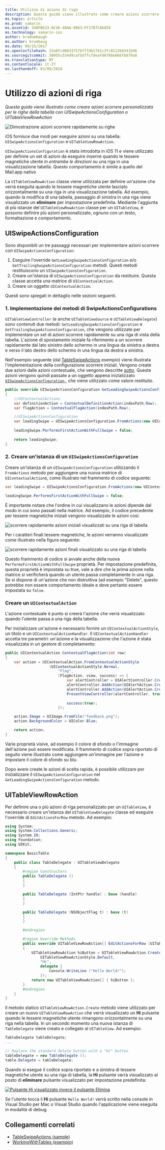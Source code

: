 ```yaml
---
title: Utilizzo di azioni di riga
description: Questa guida viene illustrato come creare azioni scorrere personalizzata per le righe della tabella con UISwipeActionsConfiguration o UITableViewRowAction
ms.topic: article
ms.prod: xamarin
ms.assetid: 340FB633-0C46-40AA-9963-FF17D7CA6858
ms.technology: xamarin-ios
author: bradumbaugh
ms.author: brumbaug
ms.date: 09/25/2017
ms.openlocfilehash: 23a8fcd0633757bfffdb1761c3fc811268341b96
ms.sourcegitcommit: 30055c534d9caf5dffcfdeafd6f08e666fb870a8
ms.translationtype: MT
ms.contentlocale: it-IT
ms.lasthandoff: 03/09/2018
---
```

# <a name="working-with-row-actions"></a>Utilizzo di azioni di riga

_Questa guida viene illustrato come creare azioni scorrere personalizzata per le righe della tabella con UISwipeActionsConfiguration o UITableViewRowAction_

![Dimostrazione azioni scorrere rapidamente su righe](row-action-images/action02.png)

iOS fornisce due modi per eseguire azioni su una tabella: `UISwipeActionsConfiguration` e `UITableViewRowAction`.

`UISwipeActionsConfiguration` è stata introdotta in iOS 11 e viene utilizzato per definire un set di azioni da eseguire inserire quando le tessere magnetiche utente _in entrambe le direzioni_ su una riga in una visualizzazione tabella. Questo comportamento è simile a quello del Mail.app nativo 

La `UITableViewRowAction` classe viene utilizzata per definire un'azione che verrà eseguita quando le tessere magnetiche utente lasciato orizzontalmente su una riga in una visualizzazione tabella.
Ad esempio, quando la modifica di una tabella, passaggio di sinistra in una riga viene visualizzato un **eliminare** per impostazione predefinita. Mediante l'aggiunta di più istanze del `UITableViewRowAction` classe per un `UITableView`, è possono definire più azioni personalizzate, ognuno con un testo, formattazione e comportamento.


## <a name="uiswipeactionsconfiguration"></a>UISwipeActionsConfiguration

Sono disponibili un tre passaggi necessari per implementare azioni scorrere con `UISwipeActionsConfiguration`:

1. Eseguire l'override `GetLeadingSwipeActionsConfiguration` e/o `GetTrailingSwipeActionsConfiguration` metodi. Questi metodi restituiscono un `UISwipeActionsConfiguration`. 
2. Creare un'istanza di `UISwipeActionsConfiguration` da restituire. Questa classe accetta una matrice di `UIContextualAction`.
3. Creare un oggetto `UIContextualAction`.

Questi sono spiegati in dettaglio nelle sezioni seguenti.

### <a name="1-implementing-the-swipeactionsconfigurations-methods"></a>1. Implementazione dei metodi di SwipeActionsConfigurations

`UITableViewController` (e anche `UITableViewSource` e `UITableViewDelegate`) sono contenuti due metodi: `GetLeadingSwipeActionsConfiguration` e `GetTrailingSwipeActionsConfiguration`, che vengono utilizzate per implementare un set di azioni scorrere rapidamente su una riga di vista della tabella. L'azione di spostamento iniziale fa riferimento a un scorrere rapidamente dal lato sinistro dello schermo in una lingua da sinistra a destra e verso il lato destro dello schermo in una lingua da destra a sinistra. 

Nell'esempio seguente (dal [TableSwipeActions](https://developer.xamarin.com/samples/monotouch/TableSwipeActions) esempio) viene illustrata l'implementazione della configurazione scorrere iniziali. Vengono create due azioni dalle azioni contestuale, che vengono descritte [sotto](#create-uicontextualaction). Queste azioni vengono quindi passate a un oggetto appena inizializzato [ `UISwipeActionsConfiguration` ](#create-uiswipeactionsconfigurations), che viene utilizzato come valore restituito.


```csharp
public override UISwipeActionsConfiguration GetLeadingSwipeActionsConfiguration(UITableView tableView, NSIndexPath indexPath)
{
    //UIContextualActions
    var definitionAction = ContextualDefinitionAction(indexPath.Row);
    var flagAction = ContextualFlagAction(indexPath.Row);

    //UISwipeActionsConfiguration
    var leadingSwipe = UISwipeActionsConfiguration.FromActions(new UIContextualAction[] { flagAction, definitionAction });
    
    leadingSwipe.PerformsFirstActionWithFullSwipe = false;
    
    return leadingSwipe;
}  
```

<a name="create-uiswipeactionsconfigurations" />

### <a name="2-instantiate-a-uiswipeactionsconfiguration"></a>2. Creare un'istanza di un `UISwipeActionsConfiguration`

Creare un'istanza di un `UISwipeActionsConfiguration` utilizzando il `FromActions` metodo per aggiungere una nuova matrice di `UIContextualAction`s, come illustrato nel frammento di codice seguente:

```csharp
var leadingSwipe = UISwipeActionsConfiguration.FromActions(new UIContextualAction[] { flagAction, definitionAction })

leadingSwipe.PerformsFirstActionWithFullSwipe = false;
```

È importante notare che l'ordine in cui visualizzano le azioni dipende dal modo in cui sono passati nella matrice. Ad esempio, il codice precedente per tessere magnetiche iniziali vengono visualizzate le azioni così:

![scorrere rapidamente azioni iniziali visualizzati su una riga di tabella](row-action-images/action03.png)

Per i caratteri finali tessere magnetiche, le azioni verranno visualizzate come illustrato nella figura seguente:

![scorrere rapidamente azioni finali visualizzato su una riga di tabella](row-action-images/action04.png)

Questo frammento di codice si avvale anche della nuova `PerformsFirstActionWithFullSwipe` proprietà. Per impostazione predefinita, questa proprietà è impostata su true, vale a dire che la prima azione nella matrice si verificherà quando un utente passa completamente in una riga. Se si dispone di un'azione che non distruttiva (ad esempio "Delete", questo potrebbe non essere comportamento ideale e deve pertanto essere impostata su `false`.

<a name="create-uicontextualaction" />

### <a name="create-a-uicontextualaction"></a>Creare un `UIContextualAction`

L'azione contestuale è punto si creerà l'azione che verrà visualizzato quando l'utente passa a una riga della tabella.

Per inizializzare un'azione è necessario fornire un `UIContextualActionStyle`, un titolo e un `UIContextualActionHandler`. Il `UIContextualActionHandler` accetta tre parametri: un'azione e la visualizzazione che l'azione è stata visualizzata in un gestore di completamento:

```csharp
public UIContextualAction ContextualFlagAction(int row)
{
    var action = UIContextualAction.FromContextualActionStyle
                    (UIContextualActionStyle.Normal,
                        "Flag",
                        (FlagAction, view, success) => {
                            var alertController = UIAlertController.Create($"Report {words[row]}?", "", UIAlertControllerStyle.Alert);
                            alertController.AddAction(UIAlertAction.Create("Cancel", UIAlertActionStyle.Cancel, null)); 
                            alertController.AddAction(UIAlertAction.Create("Yes", UIAlertActionStyle.Destructive, null));
                            PresentViewController(alertController, true, null);
                            
                            success(true);
                        });

    action.Image = UIImage.FromFile("feedback.png");
    action.BackgroundColor = UIColor.Blue;

    return action;
}
```

Varie proprietà visive, ad esempio il colore di sfondo o l'immagine dell'azione può essere modificata. Il frammento di codice sopra riportato di seguito viene illustrato come aggiungere un'immagine per l'azione e impostare il colore di sfondo su blu.

Dopo avere create le azioni di scelta rapida, è possibile utilizzare per inizializzare il `UISwipeActionsConfiguration` nel `GetLeadingSwipeActionsConfiguration` metodo.

## <a name="uitableviewrowaction"></a>UITableViewRowAction

Per definire una o più azioni di riga personalizzato per un `UITableView`, è necessario creare un'istanza del `UITableViewDelegate` classe ed eseguire l'override di `EditActionsForRow` metodo. Ad esempio:

```csharp
using System;
using System.Collections.Generic;
using System.IO;
using Foundation;
using UIKit;

namespace BasicTable
{
    public class TableDelegate : UITableViewDelegate
    {
        #region Constructors
        public TableDelegate ()
        {
        }

        public TableDelegate (IntPtr handle) : base (handle)
        {
        }

        public TableDelegate (NSObjectFlag t) : base (t)
        {
        }

        #endregion

        #region Override Methods
        public override UITableViewRowAction[] EditActionsForRow (UITableView tableView, NSIndexPath indexPath)
        {
            UITableViewRowAction hiButton = UITableViewRowAction.Create (
                UITableViewRowActionStyle.Default,
                "Hi",
                delegate {
                    Console.WriteLine ("Hello World!");
                });
            return new UITableViewRowAction[] { hiButton };
        }
        #endregion
    }
}
```

Il metodo statico `UITableViewRowAction.Create` metodo viene utilizzato per creare un nuovo `UITableViewRowAction` che verrà visualizzato un **Hi** pulsante quando le tessere magnetiche utente rimangono orizzontalmente su una riga nella tabella. In un secondo momento una nuova istanza di `TableDelegate` viene creato e collegato al `UITableView`. Ad esempio:

```csharp
TableDelegate tableDelegate;
...

// Replace the standard delete button with a "Hi" button
tableDelegate = new TableDelegate ();
table.Delegate = tableDelegate;

```

Quando si esegue il codice sopra riportato e a sinistra di tessere magnetiche utente su una riga di tabella, la **Hi** pulsante verrà visualizzato al posto di **eliminare** pulsante visualizzato per impostazione predefinita:

[![](row-action-images/action01.png "Pulsante Hi visualizzato invece il pulsante Elimina")](row-action-images/action01.png#lightbox)

Se l'utente tocca il **Hi** pulsante `Hello World!` verrà scritto nella console in Visual Studio per Mac o Visual Studio quando l'applicazione viene eseguita in modalità di debug.



## <a name="related-links"></a>Collegamenti correlati

- [TableSwipeActions (sample)](https://developer.xamarin.com/samples/monotouch/TableSwipeActions)
- [WorkingWithTables (esempio)](https://developer.xamarin.com/samples/monotouch/WorkingWithTables)

